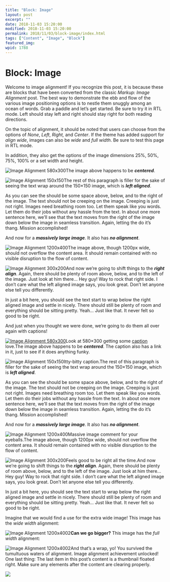 ```yaml
---
title: "Block: Image"
layout: post
excerpt: ""
date: 2018-11-03 15:20:00
modified: 2018-11-03 15:20:00
permalink: 2018/11/03/block-image/index.html
tags: ["Content", "Image", "Block"]
featured_img: 
wpid: 1788
---
```


# Block: Image

Welcome to image alignment! If you recognize this post, it is because these are blocks that have been converted from the classic *Markup: Image Alignment* post. The best way to demonstrate the ebb and flow of the various image positioning options is to nestle them snuggly among an ocean of words. Grab a paddle and let’s get started. Be sure to try it in RTL mode. Left should stay left and right should stay right for both reading directions.

On the topic of alignment, it should be noted that users can choose from the options of *None*, *Left*, *Right,* and *Center*. If the theme has added support for *align wide*, images can also be *wide* and *full width*. Be sure to test this page in RTL mode.

In addition, they also get the options of the image dimensions 25%, 50%, 75%, 100% or a set width and height.

![Image Alignment 580x300](/_images/2013/03/image-alignment-580x300-1.jpg)The image above happens to be ***centered***.

![Image Alignment 150x150](/_images/2013/03/image-alignment-150x150-1.jpg)The rest of this paragraph is filler for the sake of seeing the text wrap around the 150×150 image, which is ***left aligned***.

As you can see the should be some space above, below, and to the right of the image. The text should not be creeping on the image. Creeping is just not right. Images need breathing room too. Let them speak like you words. Let them do their jobs without any hassle from the text. In about one more sentence here, we’ll see that the text moves from the right of the image down below the image in seamless transition. Again, letting the do it’s thang. Mission accomplished!

And now for a ***massively large image***. It also has ***no alignment***.

![Image Alignment 1200x400](/_images/2013/03/image-alignment-1200x4002-1.jpg)The image above, though 1200px wide, should not overflow the content area. It should remain contained with no visible disruption to the flow of content.

![Image Alignment 300x200](/_images/2013/03/image-alignment-300x200-1.jpg)And now we’re going to shift things to the ***right align***. Again, there should be plenty of room above, below, and to the left of the image. Just look at him there… Hey guy! Way to rock that right side. I don’t care what the left aligned image says, you look great. Don’t let anyone else tell you differently.

In just a bit here, you should see the text start to wrap below the right aligned image and settle in nicely. There should still be plenty of room and everything should be sitting pretty. Yeah… Just like that. It never felt so good to be right.

And just when you thought we were done, we’re going to do them all over again with captions!

[![Image Alignment 580x300](/_images/2013/03/image-alignment-580x300-1.jpg)](https://en.support.wordpress.com/images/image-settings/)Look at 580×300 getting some [caption](https://en.support.wordpress.com/images/image-settings/ "Image Settings") love.The image above happens to be ***centered***. The caption also has a link in it, just to see if it does anything funky.

![Image Alignment 150x150](/_images/2013/03/image-alignment-150x150-1.jpg)Itty-bitty caption.The rest of this paragraph is filler for the sake of seeing the text wrap around the 150×150 image, which is ***left aligned***.

As you can see the should be some space above, below, and to the right of the image. The text should not be creeping on the image. Creeping is just not right. Images need breathing room too. Let them speak like you words. Let them do their jobs without any hassle from the text. In about one more sentence here, we’ll see that the text moves from the right of the image down below the image in seamless transition. Again, letting the do it’s thang. Mission accomplished!

And now for a ***massively large image***. It also has ***no alignment***.

![Image Alignment 1200x400](/_images/2013/03/image-alignment-1200x4002-1.jpg)Massive image comment for your eyeballs.The image above, though 1200px wide, should not overflow the content area. It should remain contained with no visible disruption to the flow of content.

![Image Alignment 300x200](/_images/2013/03/image-alignment-300x200-1.jpg)Feels good to be right all the time.And now we’re going to shift things to the ***right align***. Again, there should be plenty of room above, below, and to the left of the image. Just look at him there… Hey guy! Way to rock that right side. I don’t care what the left aligned image says, you look great. Don’t let anyone else tell you differently.

In just a bit here, you should see the text start to wrap below the right aligned image and settle in nicely. There should still be plenty of room and everything should be sitting pretty. Yeah… Just like that. It never felt so good to be right.

Imagine that we would find a use for the extra wide image! This image has the *wide width* alignment:

![Image Alignment 1200x4002](/_images/2013/03/image-alignment-1200x4002-1.jpg)**Can we go bigger?** This image has the *full width* alignment:

![Image Alignment 1200x4002](/_images/2013/03/image-alignment-1200x4002-1.jpg)And that’s a wrap, yo! You survived the tumultuous waters of alignment. Image alignment achievement unlocked! One last thing: The last item in this post’s content is a thumbnail floated right. Make sure any elements after the content are clearing properly.

![](/_images/2010/08/manhattansummer.jpg)